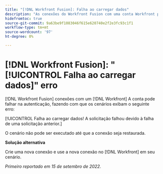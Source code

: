 ```yaml
---
title: "[!DNL Workfront Fusion]: Falha ao carregar dados"
description: "As conexões do Workfront Fusion com uma conta Workfront podem falhar na autenticação, fazendo com que os cenários apresentem o seguinte erro: Falha ao carregar dados! A solicitação falhou devido à falha de uma solicitação anterior."
hidefromtoc: true
source-git-commit: 9a63be9f1083046f615e620740e2f2e3fc93c1f1
workflow-type: tm+mt
source-wordcount: '97'
ht-degree: 0%

---
```



# [!DNL Workfront Fusion]: &quot;[!UICONTROL Falha ao carregar dados]&quot; erro

[!DNL Workfront Fusion] conexões com um [!DNL Workfront] A conta pode falhar na autenticação, fazendo com que os cenários exibam o seguinte erro:

[!UICONTROL Falha ao carregar dados! A solicitação falhou devido à falha de uma solicitação anterior.]

O cenário não pode ser executado até que a conexão seja restaurada.

**Solução alternativa**

Crie uma nova conexão e use a nova conexão no [!DNL Workfront] em seu cenário.

_Primeiro reportado em 15 de setembro de 2022._
